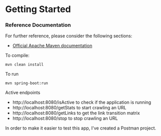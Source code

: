 # Getting Started

### Reference Documentation
For further reference, please consider the following sections:

* [Official Apache Maven documentation](https://maven.apache.org/guides/index.html)

To compile:
```
mvn clean install
```

To run
```
mvn spring-boot:run
```

Active endpoints 
* http://localhost:8080/isActive to check if the application is running
* http://localhost:8080/getStats to start crawling an URL
* http://localhost:8080/getLinks to get the link transition matrix
* http://localhost:8080/stop to stop crawling an URL

In order to make it easier to test this app, I've created a Postman project.